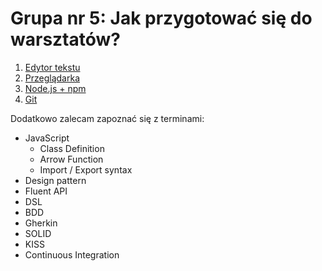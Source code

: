 # Grupa nr 5: Jak przygotować się do warsztatów?

1. [Edytor tekstu](/workshop-setup/partials/edytor-tekstu.html)
2. [Przeglądarka](/workshop-setup/partials/przegladarka.html)
3. [Node.js + npm](/workshop-setup/partials/node+npm.html)
4. [Git](/workshop-setup/partials/git-instalacja.html)

Dodatkowo zalecam zapoznać się z terminami:

* JavaScript
    + Class Definition
    + Arrow Function
    + Import / Export syntax
* Design pattern
* Fluent API
* DSL
* BDD
* Gherkin
* SOLID
* KISS
* Continuous Integration
